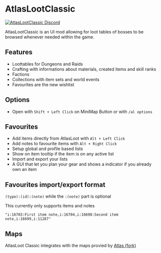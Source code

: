 # AtlasLootClassic

[![AtlasLootClassic Discord](https://img.shields.io/badge/discord-atlaslootclassic-7289DA)](https://discord.gg/vMUwzPc)

AtlasLootClassic is an UI mod allowing for loot tables of bosses to be browsed whenever needed within the game.

## Features

* Loottables for Dungeons and Raids
* Crafting with informations about materials, created items and skill ranks
* Factions
* Collections with item sets and world events
* Favourites are the new wishlist

## Options

* Open with `Shift + Left Click` on MiniMap Button or with `/al options`

## Favourites

* Add items directly from AtlasLoot with `Alt + Left Click`
* Add notes to favourite items with `Alt + Right Click`
* Setup global and profile based lists
* Show on item tooltip if the item is on any active list
* Import and export your lists
* A GUI that let you plan your gear and shows a indicator if you already own an item

## Favourites import/export format

`(type):(id):(note)` while the `:(note)` part is optional

This currently only supports items and notes

`"i:16703:First item note,i:16704,i:16698:Second item note,i:16699,i:11287"`

## Maps

AtlasLoot Classic integrates with the maps provied by [Atlas (fork)](https://www.curseforge.com/wow/addons/atlas-fork)
